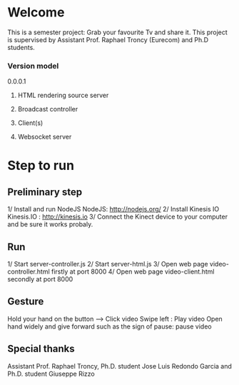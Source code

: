 # Welcome

This is a semester project: Grab your favourite Tv and share it. This project is supervised by Assistant Prof. Raphael Troncy (Eurecom) and Ph.D students.

### Version model
0.0.0.1

1) HTML rendering source server

2) Broadcast controller

3) Client(s)

4) Websocket server


# Step to run
## Preliminary step
1/ Install and run NodeJS 
NodeJS: http://nodejs.org/
2/ Install Kinesis IO
Kinesis.IO : http://kinesis.io 
3/ Connect the Kinect device to your computer and be sure it works probaly.

## Run 
1/ Start server-controller.js
2/ Start server-html.js
3/ Open web page video-controller.html firstly at port 8000
4/ Open web page video-client.html secondly at port 8000

## Gesture
Hold your hand on the button --> Click video
Swipe left : Play video
Open hand widely and give forward such as the sign of pause: pause video

## Special thanks

Assistant Prof. Raphael Troncy, Ph.D. student Jose Luis Redondo Garcia and Ph.D. student Giuseppe Rizzo